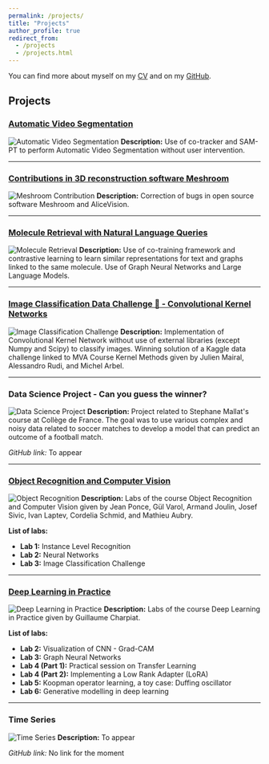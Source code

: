 ```yaml
---
permalink: /projects/
title: "Projects"
author_profile: true
redirect_from: 
  - /projects
  - /projects.html
---
```


You can find more about myself on my [CV](https://elyasbny.github.io/files/CV_EB.pdf) and on my [GitHub](https://github.com/elyasbny).

## Projects

### [Automatic Video Segmentation](https://github.com/elyasbny/sam-pt)
![Automatic Video Segmentation](https://elyasbenyamina.com/images/AutomaticVideoSegmentation.gif)
**Description:** Use of co-tracker and SAM-PT to perform Automatic Video Segmentation without user intervention.

---

### [Contributions in 3D reconstruction software Meshroom](https://github.com/alicevision/Meshroom)
![Meshroom Contribution](https://elyasbenyamina.com/images/meshroom.png)
**Description:** Correction of bugs in open source software Meshroom and AliceVision.

---

### [Molecule Retrieval with Natural Language Queries](https://github.com/elyasbny/gnn_moleculeretrieval_nlp/tree/main)
![Molecule Retrieval](path_to_image_for_project3.png)
**Description:** Use of co-training framework and contrastive learning to learn similar representations for text and graphs linked to the same molecule. Use of Graph Neural Networks and Large Language Models.

---

### [Image Classification Data Challenge 🥇 - Convolutional Kernel Networks](https://github.com/elyasbny/CKN_from_Scratch)
![Image Classification Challenge](path_to_image_for_project4.png)
**Description:** Implementation of Convolutional Kernel Network without use of external libraries (except Numpy and Scipy) to classify images. Winning solution of a Kaggle data challenge linked to MVA Course Kernel Methods given by Julien Mairal, Alessandro Rudi, and Michel Arbel.

---

### Data Science Project - Can you guess the winner?
![Data Science Project](path_to_image_for_project5.png)
**Description:** Project related to Stephane Mallat's course at Collège de France. The goal was to use various complex and noisy data related to soccer matches to develop a model that can predict an outcome of a football match.

*GitHub link:* To appear

---

### [Object Recognition and Computer Vision](https://github.com/elyasbny/mva_computervision)
![Object Recognition](path_to_image_for_project6.png)
**Description:** Labs of the course Object Recognition and Computer Vision given by Jean Ponce, Gül Varol, Armand Joulin, Josef Sivic, Ivan Laptev, Cordelia Schmid, and Mathieu Aubry.

**List of labs:**
- **Lab 1:** Instance Level Recognition
- **Lab 2:** Neural Networks
- **Lab 3:** Image Classification Challenge

---

### [Deep Learning in Practice](https://github.com/elyasbny/mva_deeplearning)
![Deep Learning in Practice](path_to_image_for_project7.png)
**Description:** Labs of the course Deep Learning in Practice given by Guillaume Charpiat.

**List of labs:**
- **Lab 2:** Visualization of CNN - Grad-CAM
- **Lab 3:** Graph Neural Networks
- **Lab 4 (Part 1):** Practical session on Transfer Learning
- **Lab 4 (Part 2):** Implementing a Low Rank Adapter (LoRA)
- **Lab 5:** Koopman operator learning, a toy case: Duffing oscillator
- **Lab 6:** Generative modelling in deep learning

---

### Time Series
![Time Series](path_to_image_for_project8.png)
**Description:** To appear

*GitHub link:* No link for the moment
